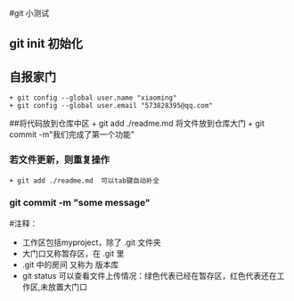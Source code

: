 #git 小测试

## git init 初始化
## 自报家门 
    + git config --global user.name "xiaoming"
    + git config --global user.email "573828395@qq.com"
##将代码放到仓库中区
    + git add ./readme.md 将文件放到仓库大门
    + git commit -m"我们完成了第一个功能"

### 若文件更新，则重复操作
    + git add ./readme.md  可以tab键自动补全

### git commit -m "some message"

#注释：
 + 工作区包括myproject，除了 .git 文件夹
 + 大门口又称暂存区，在 .git 里
 + .git 中的房间 又称为 版本库
 + git status 可以查看文件上传情况：绿色代表已经在暂存区，红色代表还在工作区,未放置大门口